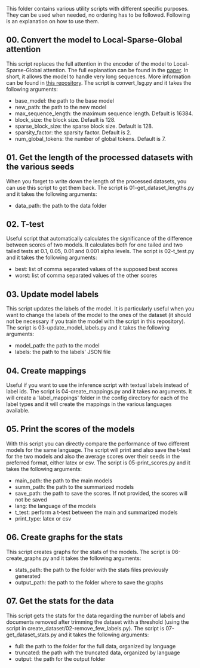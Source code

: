 This folder contains various utility scripts with different specific purposes. They can be used when needed, no ordering has to be followed. Following is an explanation on how to use them.

## 00. Convert the model to Local-Sparse-Global attention
This script replaces the full attention in the encoder of the model to Local-Sparse-Global attention. The full explanation can be found in the [paper](https://arxiv.org/abs/2210.15497). In short, it allows the model to handle very long sequences. More information can be found in [this repository](https://github.com/ccdv-ai/convert_checkpoint_to_lsg). The script is convert_lsg.py and it takes the following arguments:
- base_model: the path to the base model
- new_path: the path to the new model
- max_sequence_length: the maximum sequence length. Default is 16384.
- block_size: the block size. Default is 128.
- sparse_block_size: the sparse block size. Default is 128.
- sparsity_factor: the sparsity factor. Default is 2.
- num_global_tokens: the number of global tokens. Default is 7.

## 01. Get the length of the processed datasets with the various seeds
When you forget to write down the length of the processed datasets, you can use this script to get them back. The script is 01-get_dataset_lengths.py and it takes the following arguments:
- data_path: the path to the data folder

## 02. T-test
Useful script that automatically calculates the significance of the difference between scores of two models. It calculates both for one tailed and two tailed tests at 0.1, 0.05, 0.01 and 0.001 alpha levels. The script is 02-t_test.py and it takes the following arguments:
- best: list of comma separated values of the supposed best scores
- worst: list of comma separated values of the other scores

## 03. Update model labels
This script updates the labels of the model. It is particularly useful when you want to change the labels of the model to the ones of the dataset (it should not be necessary if you train the model with the script in this repository). The script is 03-update_model_labels.py and it takes the following arguments:
- model_path: the path to the model
- labels: the path to the labels' JSON file

## 04. Create mappings
Useful if you want to use the inference script with textual labels instead of label ids. The script is 04-create_mappings.py and it takes no arguments. It will create a 'label_mappings' folder in the config directory for each of the label types and it will create the mappings in the various languages available.

## 05. Print the scores of the models
With this script you can directly compare the performance of two different models for the same language. The script will print and also save the t-test for the two models and also the average scores over their seeds in the preferred format, either latex or csv. The script is 05-print_scores.py and it takes the following arguments:
- main_path: the path to the main models
- summ_path: the path to the summarized models
- save_path: the path to save the scores. If not provided, the scores will not be saved
- lang: the language of the models
- t_test: perform a t-test between the main and summarized models
- print_type: latex or csv

## 06. Create graphs for the stats
This script creates graphs for the stats of the models. The script is 06-create_graphs.py and it takes the following arguments:
- stats_path: the path to the folder with the stats files previously generated
- output_path: the path to the folder where to save the graphs

## 07. Get the stats for the data
This script gets the stats for the data regarding the number of labels and documents removed after trimming the dataset with a threshold (using the script in create_dataset/02-remove_few_labels.py). The script is 07-get_dataset_stats.py and it takes the following arguments:
- full: the path to the folder for the full data, organized by language
- truncated: the path with the truncated data, organized by language
- output: the path for the output folder